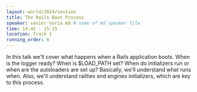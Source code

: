 ```yaml
---
layout: world/2024/session
title: The Rails Boot Process
speaker: xavier-noria.md # name of md speaker file
time: 14:45 - 15:15
location: Track 1
running_order: 8
---
```


In this talk we'll cover what happens when a Rails application boots. When is the logger ready? When is $LOAD_PATH set? When do initializers run or when are the autoloaders are set up? Basically, we'll understand what runs when. Also, we'll understand railties and engines initializers, which are key to this process.